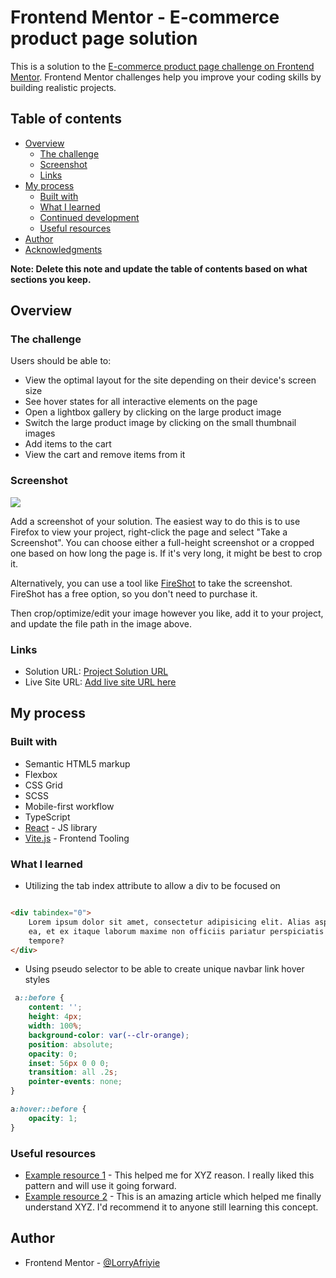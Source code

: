# Frontend Mentor - E-commerce product page solution

This is a solution to
the [E-commerce product page challenge on Frontend Mentor](https://www.frontendmentor.io/challenges/ecommerce-product-page-UPsZ9MJp6).
Frontend Mentor challenges help you improve your coding skills by building realistic projects.

## Table of contents

- [Overview](#overview)
    - [The challenge](#the-challenge)
    - [Screenshot](#screenshot)
    - [Links](#links)
- [My process](#my-process)
    - [Built with](#built-with)
    - [What I learned](#what-i-learned)
    - [Continued development](#continued-development)
    - [Useful resources](#useful-resources)
- [Author](#author)
- [Acknowledgments](#acknowledgments)

**Note: Delete this note and update the table of contents based on what sections you keep.**

## Overview

### The challenge

Users should be able to:

- View the optimal layout for the site depending on their device's screen size
- See hover states for all interactive elements on the page
- Open a lightbox gallery by clicking on the large product image
- Switch the large product image by clicking on the small thumbnail images
- Add items to the cart
- View the cart and remove items from it

### Screenshot

![](./screenshot.jpg)

Add a screenshot of your solution. The easiest way to do this is to use Firefox to view your project, right-click the
page and select "Take a Screenshot". You can choose either a full-height screenshot or a cropped one based on how long
the page is. If it's very long, it might be best to crop it.

Alternatively, you can use a tool like [FireShot](https://getfireshot.com/) to take the screenshot. FireShot has a free
option, so you don't need to purchase it.

Then crop/optimize/edit your image however you like, add it to your project, and update the file path in the image
above.

### Links

- Solution URL: [Project Solution URL](https://github.com/LorryAfriyie/ecommerce-product-page)
- Live Site URL: [Add live site URL here](https://your-live-site-url.com)

## My process

### Built with

- Semantic HTML5 markup
- Flexbox
- CSS Grid
- SCSS
- Mobile-first workflow
- TypeScript
- [React](https://reactjs.org/) - JS library
- [Vite.js](https://vitejs.dev/) - Frontend Tooling

### What I learned

- Utilizing the tab index attribute to allow a div to be focused on

```html

<div tabindex="0">
    Lorem ipsum dolor sit amet, consectetur adipisicing elit. Alias asperiores cupiditate dolor dolorum
    ea, et ex itaque laborum maxime non officiis pariatur perspiciatis praesentium tempora voluptate? Esse fugiat modi
    tempore?
</div>
```

- Using pseudo selector to be able to create unique navbar link hover styles

```css
 a::before {
    content: '';
    height: 4px;
    width: 100%;
    background-color: var(--clr-orange);
    position: absolute;
    opacity: 0;
    inset: 56px 0 0 0;
    transition: all .2s;
    pointer-events: none;
}

a:hover::before {
    opacity: 1;
}
```

### Useful resources

- [Example resource 1](https://www.example.com) - This helped me for XYZ reason. I really liked this pattern and will
  use it going forward.
- [Example resource 2](https://www.example.com) - This is an amazing article which helped me finally understand XYZ. I'd
  recommend it to anyone still learning this concept.

## Author

- Frontend Mentor - [@LorryAfriyie](https://www.frontendmentor.io/profile/LorryAfriyie)

